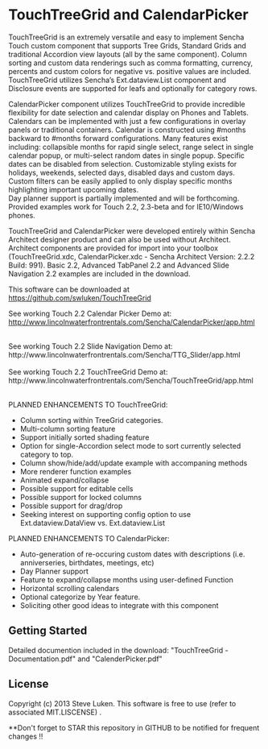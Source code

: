 TouchTreeGrid and CalendarPicker
================================

TouchTreeGrid is an extremely versatile and easy to implement Sencha Touch custom 
component that supports Tree Grids, Standard Grids and traditional Accordion view layouts
(all by the same component).  Column sorting and custom data renderings such as comma
formatting, currency, percents and custom colors for negative vs. positive values are included.
TouchTreeGrid utilizes Sencha’s Ext.dataview.List component and Disclosure events are
supported for leafs and optionally for category rows.   

CalendarPicker component utilizes TouchTreeGrid to provide incredible flexibility for date 
selection and calendar display on Phones and Tablets.  Calendars can be implemented with
just a few configurations in overlay panels or traditional containers.  Calendar is 
constructed using #months backward to #months forward configurations.  Many features
exist including:  collapsible months for rapid single select, range select in single
calendar popup, or multi-select random dates in single popup.  Specific dates can be
disabled from selection.  Customizable styling exists for holidays, weekends, selected
days, disabled days and custom days.  Custom filters can be
easily applied to only display specific months highlighting important upcoming dates.  
Day planner support is partially implemented and will be forthcoming.  
Provided examples work for Touch 2.2, 2.3-beta and for IE10/Windows phones.

TouchTreeGrid and CalendarPicker were developed entirely within Sencha Architect designer product and
can also be used without Architect.  Architect components are provided for import into
your toolbox (TouchTreeGrid.xdc, CalendarPicker.xdc - Sencha Architect Version: 2.2.2 Build: 991).
Basic 2.2, Advanced TabPanel 2.2 and Advanced Slide Navigation 2.2 examples are included in the download.

This software can be downloaded at <a href="https://github.com/swluken/TouchTreeGrid">https://github.com/swluken/TouchTreeGrid</a>
  
See working Touch 2.2 Calendar Picker Demo at:
http://www.lincolnwaterfrontrentals.com/Sencha/CalendarPicker/app.html

<div>&nbsp;</div>
See working Touch 2.2 Slide Navigation Demo at:
http://www.lincolnwaterfrontrentals.com/Sencha/TTG_Slider/app.html

<div>&nbsp;</div>
See working Touch 2.2 TouchTreeGrid Demo at:
http://www.lincolnwaterfrontrentals.com/Sencha/TouchTreeGrid/app.html
<div>&nbsp;</div>


PLANNED ENHANCEMENTS TO TouchTreeGrid:      
    
   - Column sorting within TreeGrid categories.
   - Multi-column sorting feature
   - Support initially sorted shading feature     
   - Option for single-Accordion select mode to sort currently selected category to top.  
   - Column show/hide/add/update example with accompaning methods
   - More renderer function examples
   - Animated expand/collapse
   - Possible support for editable cells  
   - Possible support for locked columns   
   - Possible support for drag/drop
   - Seeking interest on supporting config option to use Ext.dataview.DataView vs. Ext.dataview.List
   
PLANNED ENHANCEMENTS TO CalendarPicker:      

   - Auto-generation of re-occuring custom dates with descriptions (i.e. anniverseries, birthdates, meetings, etc)
   - Day Planner support
   - Feature to expand/collapse months using user-defined Function 
   - Horizontal scrolling calendars
   - Optional categorize by Year feature.
   - Soliciting other good ideas to integrate with this component



Getting Started
---------------

Detailed documention included in the download:  "TouchTreeGrid - Documentation.pdf" and "CalenderPicker.pdf"


License
-------

Copyright (c) 2013 Steve Luken. 
This software is free to use (refer to associated MIT.LISCENSE) .

**Don't forget to STAR this repository in GITHUB to be notified for frequent changes !!
